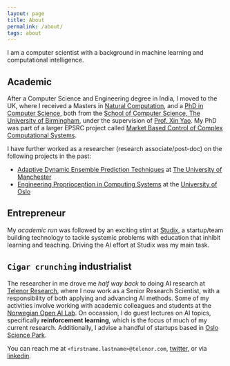 ```yaml
---
layout: page
title: About
permalink: /about/
tags: about
---
```


I am a computer scientist with a background in machine learning and computational intelligence. 

## Academic

After a Computer Science and Engineering degree in India, I moved to the UK, where I received a Masters in [Natural Computation](http://www.cs.bham.ac.uk/research/groupings/natural-computation/), and a [PhD in Computer Science](http://etheses.bham.ac.uk/2867/), both from the [School of Computer Science, The University of Birmingham](http://www.cs.bham.ac.uk/), under the supervision of [Prof. Xin Yao](http://www.cs.bham.ac.uk/~xin/). My PhD was part of a larger EPSRC project called [Market Based Control of Complex Computational Systems](https://www.ecs.soton.ac.uk/research/projects/307).

I have further worked as a researcher (research associate/post-doc) on the following projects in the past:
* [Adaptive Dynamic Ensemble Prediction Techniques](http://people.cs.bris.ac.uk/~kovacs/adept//) at [The University of Manchester](http://www.cs.manchester.ac.uk/)
* [Engineering Proprioception in Computing Systems](https://cordis.europa.eu/project/rcn/95042/factsheet/en) at the [University of Oslo](https://www.mn.uio.no/ifi/forskning/grupper/robin/) 

## Entrepreneur

My *academic run* was followed by an exciting stint at [Studix](https://www.studix.com/), a startup/team building technology to tackle systemic problems with education that inhibit learning and teaching. Driving the AI effort at Studix was my main task.

## `Cigar crunching` industrialist

The researcher in me drove me *half way back* to doing AI research at [Telenor Research](https://www.telenor.com/innovation/research/), where I now work as a Senior Research Scientist, with a responsibility of both applying and advancing AI methods. Some of my activities involve working with academic colleagues and students at the [Norwegian Open AI Lab](https://www.ntnu.edu/web/ailab/). On occassion, I do guest lectures on AI topics, specifically **reinforcement learning**, which is the focus of much of my current research. Additionally, I advise a handful of startups based in [Oslo Science Park](https://www.forskningsparken.no/om-oss/about-oslo-science-park/). 

You can reach me at `<firstname.lastname>@telenor.com`, [twitter](https://twitter.com/boelger), or via [linkedin](https://www.linkedin.com/in/arjun-chandra-6a35b46).
